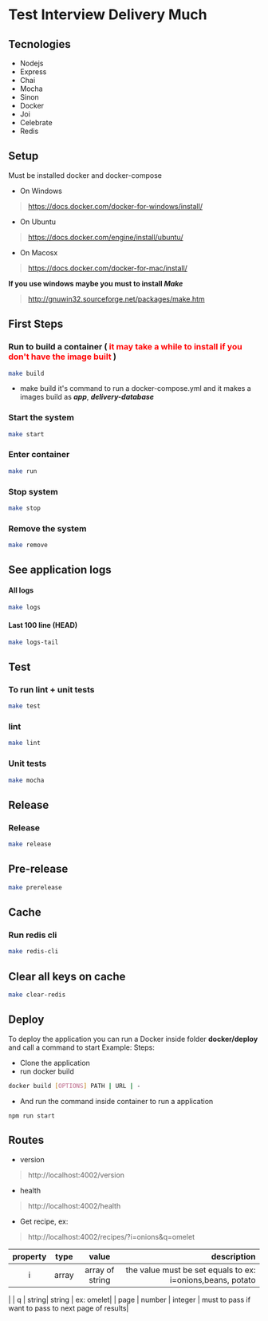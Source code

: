 # Test Interview Delivery Much

## Tecnologies
 - Nodejs
 - Express
 - Chai
 - Mocha
 - Sinon
 - Docker
 - Joi
 - Celebrate
 - Redis

## Setup
Must be installed docker and docker-compose

  - On Windows
> https://docs.docker.com/docker-for-windows/install/
  - On Ubuntu
> https://docs.docker.com/engine/install/ubuntu/
  - On Macosx
> https://docs.docker.com/docker-for-mac/install/

 **If you use windows maybe you must to install _Make_**
> http://gnuwin32.sourceforge.net/packages/make.htm


## First Steps
### Run to build a container (<span style="color:red"> it may take a while to install if you don't have the image built </span>)
```bash
make build
```
- make build it's command to run a docker-compose.yml and it makes a images build as **_app_**, **_delivery-database_**

### Start the system
```bash
make start
```
### Enter container 
```bash
make run
```
### Stop system
```bash
make stop
```
### Remove the system
```bash
make remove
```

## See application logs

#### All logs
```bash
make logs
```

#### Last 100 line (HEAD)
```bash
make logs-tail
```

## Test

### To run lint + unit tests
```bash
make test
```

### lint
```bash
make lint
```

### Unit tests
```bash
make mocha
```
## Release

### Release
```bash
make release
```
## Pre-release
```bash
make prerelease

```

## Cache

### Run redis cli
```bash
make redis-cli
```
## Clear all keys on cache
```bash
make clear-redis

```


## Deploy
To deploy the application you can run a Docker inside folder
**docker/deploy** and call a command to start
Example:
 Steps:
  - Clone the application
  - run docker build
```bash
docker build [OPTIONS] PATH | URL | -
```
 - And run the command inside container to run a application
```
npm run start
```

## Routes
 - version
> http://localhost:4002/version
 - health
> http://localhost:4002/health
 - Get recipe, ex:
> http://localhost:4002/recipes/?i=onions&q=omelet

|property|type|value|description|
|:--------:|:----:|:-----:|-----------:|
| i | array| array of string | the value must be set equals to ex: i=onions,beans, potato 
|
| q | string| string | ex: omelet|
| page | number | integer | must to pass if want to pass to next page of results|
